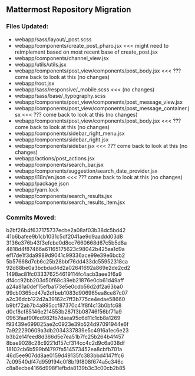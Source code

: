 ## Mattermost Repository Migration

### Files Updated:

- webapp/sass/layout/_post.scss
- webapp/components/create_post_pharo.jsx	<<< might need to reimplement based on most recent base of create_post.jsx
- webapp/components/channel_view.jsx
- webapp/utils/utils.jsx
- webapp/components/post_view/components/post_body.jsx	<<< ??? come back to look at this (no changes)
- webapp/root.jsx
- webapp/sass/responsive/_mobile.scss 	<<< (no changes)
- webapp/sass/base/_typography.scss
- webapp/components/post_view/components/post_message_view.jsx
- webapp/components/post_view/components/post_message_container.jsx 	<<< ??? come back to look at this (no changes)
- webapp/components/post_view/components/post_body.jsx					<<< ??? come back to look at this (no changes)
- webapp/components/sidebar_right_menu.jsx
- webapp/components/sidebar_right.jsx
- webapp/components/sidebar.jsx 										<<< ??? come back to look at this (no changes)
- webapp/actions/post_actions.jsx
- webapp/components/search_bar.jsx
- webapp/components/suggestion/search_date_provider.jsx
- webapp/i18n/en.json 													<<< ??? come back to look at this (no changes)
- webapp/package.json
- webapp/yarn.lock
- webapp/components/search_results.jsx 									
- webapp/components/search_results_item.jsx


### Commits Moved:

b2bf26b4f637175737ecbe2a08af03b38dc5bd42
41b6bafee9b1cb1031c5df2041ae9d9aaddd03d8
3136e376b43f3efcbe0d8cc7660668d67c5b5d8a
4818d4f87466a61165175623c98042b425aa1d9a
ef17de1f3da9989d9041c99336ace99e39e6bcb2
5b57668d7cb6c25b28bbf76dd433dc55952318ca
92d88be0a3bcbdad4d2a02641692a869e2de2cd2
1498ac81fc033376254619114fc4acb3aee3f6a9
df4cc92bb203d50f68c39eb21876e0cb61d49aff
a24a81a0def15efba173e5e0cdb56d2df2a63ba0
99cb0365cd47e2dfbeb1083d906965ea8ce87c07
a2c36dcb122d2a39162c7ff3b775ce4edae58660
b9bf72ab7b4a895ccf87370c41f8f4c13b0bfc68
d0cf8cf85146e214553b287f3b08746f56bf71a9
0963faaf90fcd982fb7daea95c6d11c1cb8a1269
f93439e699025ae2c0923e39b524d97091944e6f
7a922290609a3db2034337839e5c4916a1ec6e23
b3b2e14feed8d366d5e7ea51b7fc25b264b4f457
8bae9028c28c9221d157cf314cc4c2d9c6a038df
18102cb6b599bf4797fa514573452ea8cbfb701a
46d5ee907dd8ae0159d49135fc383bbd4147ffc6
7c09540df47d959194c0f8bf9f808f674a5c346c
c8a8ecbe4166d998f1efbda8139b3c3c00cb2b85